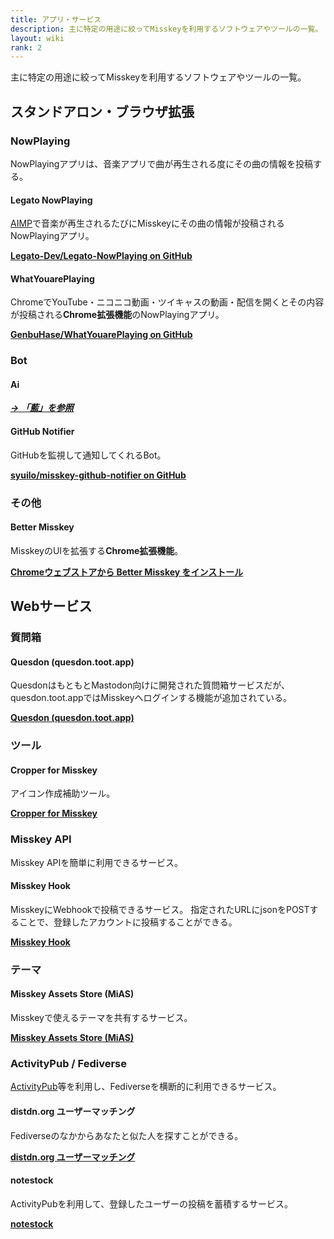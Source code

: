 ```yaml
---
title: アプリ・サービス
description: 主に特定の用途に絞ってMisskeyを利用するソフトウェアやツールの一覧。
layout: wiki
rank: 2
---
```

主に特定の用途に絞ってMisskeyを利用するソフトウェアやツールの一覧。

## スタンドアロン・ブラウザ拡張
### NowPlaying
NowPlayingアプリは、音楽アプリで曲が再生される度にその曲の情報を投稿する。

#### Legato NowPlaying
[AIMP](https://forest.watch.impress.co.jp/library/software/aimp/)で音楽が再生されるたびにMisskeyにその曲の情報が投稿されるNowPlayingアプリ。

**[Legato-Dev/Legato-NowPlaying on GitHub](https://github.com/Legato-Dev/Legato-NowPlaying/)**

#### WhatYouarePlaying
ChromeでYouTube・ニコニコ動画・ツイキャスの動画・配信を開くとその内容が投稿される**Chrome拡張機能**のNowPlayingアプリ。

**[GenbuHase/WhatYouarePlaying on GitHub](https://github.com/GenbuHase/WhatYouarePlaying)**

### Bot
#### Ai
***[→ 「藍」を参照](../../ai/)***

#### GitHub Notifier
GitHubを監視して通知してくれるBot。

**[syuilo/misskey-github-notifier on GitHub](https://github.com/syuilo/misskey-github-notifier)**

### その他
#### Better Misskey
MisskeyのUIを拡張する**Chrome拡張機能**。

**[Chromeウェブストアから Better Misskey をインストール](https://chrome.google.com/webstore/detail/better-misskey/bkmgmcphjfddgejhddnhjdbaebblecpe)**



## Webサービス
### 質問箱
#### Quesdon (quesdon.toot.app)
QuesdonはもともとMastodon向けに開発された質問箱サービスだが、quesdon.toot.appではMisskeyへログインする機能が追加されている。

**[Quesdon (quesdon.toot.app)](https://quesdon.toot.app)**

### ツール
#### Cropper for Misskey
アイコン作成補助ツール。

**[Cropper for Misskey](https://tools.botchsoft.com/cropper)**

### Misskey API
Misskey APIを簡単に利用できるサービス。

#### Misskey Hook
MisskeyにWebhookで投稿できるサービス。
指定されたURLにjsonをPOSTすることで、登録したアカウントに投稿することができる。

**[Misskey Hook](https://misskey-hook.firebaseapp.com/)**

### テーマ
#### Misskey Assets Store (MiAS)
Misskeyで使えるテーマを共有するサービス。

**[Misskey Assets Store (MiAS)](https://assets.msky.cafe/)**

### ActivityPub / Fediverse
[ActivityPub](../../culture/words/activitypub/)等を利用し、Fediverseを横断的に利用できるサービス。

#### distdn.org ユーザーマッチング
Fediverseのなかからあなたと似た人を探すことができる。

**[distdn.org ユーザーマッチング](https://vinayaka.distsn.org/)**

#### notestock
ActivityPubを利用して、登録したユーザーの投稿を蓄積するサービス。

**[notestock](https://notestock.osa-p.net/)**
